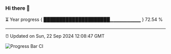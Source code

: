 ### Hi there 👋

⏳ Year progress { █████████████████████▁▁▁▁▁▁▁▁▁ } 72.54 %

---

⏰ Updated on Sun, 22 Sep 2024 12:08:47 GMT

![Progress Bar CI](https://github.com/EinsPommes/EinsPommes/blob/main/.github/workflows/main.yml)
